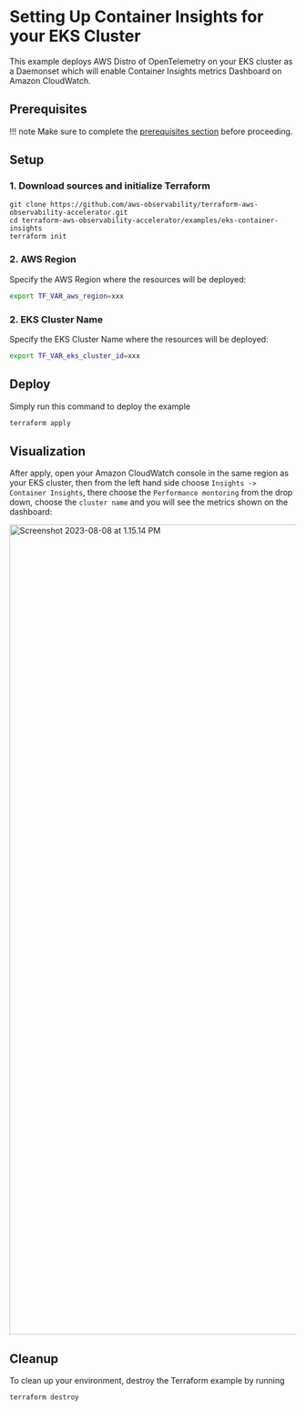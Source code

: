 # Setting Up Container Insights for your EKS Cluster

This example deploys AWS Distro of OpenTelemetry on your EKS cluster as a Daemonset which will enable
Container Insights metrics Dashboard on Amazon CloudWatch.


## Prerequisites

!!! note
    Make sure to complete the [prerequisites section](https://aws-observability.github.io/terraform-aws-observability-accelerator/concepts/#prerequisites) before proceeding.

## Setup

### 1. Download sources and initialize Terraform

```
git clone https://github.com/aws-observability/terraform-aws-observability-accelerator.git
cd terraform-aws-observability-accelerator/examples/eks-container-insights
terraform init
```

### 2. AWS Region

Specify the AWS Region where the resources will be deployed:

```bash
export TF_VAR_aws_region=xxx
```
### 2. EKS Cluster Name

Specify the EKS Cluster Name where the resources will be deployed:

```bash
export TF_VAR_eks_cluster_id=xxx
```

## Deploy

Simply run this command to deploy the example

```bash
terraform apply
```

## Visualization

After apply, open your Amazon CloudWatch console in the same region as your EKS cluster, then from the left hand side choose `Insights -> Container Insights`, there choose the `Performance montoring` from the drop down, choose the `cluster name` and you will see the metrics shown on the dashboard:


<img width="1423" alt="Screenshot 2023-08-08 at 1.15.14 PM" src="https://github.com/RJrocks/terraform-aws-observability-accelerator/assets/5756583/4c5e4ed3-2e1f-4d41-b568-01976fbfd303">


## Cleanup

To clean up your environment, destroy the Terraform example by running

```sh
terraform destroy
```
